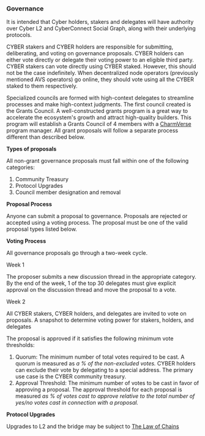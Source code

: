 ### Governance
It is intended that Cyber holders, stakers and delegates will have authority over Cyber L2 and CyberConnect Social Graph, along with their underlying protocols.

CYBER stakers and CYBER holders are responsible for submitting, deliberating, and voting on governance proposals. CYBER holders can either vote directly or delegate their voting power to an eligible third party. CYBER stakers can vote directly using CYBER staked. However, this should not be the case indefinitely. When decentralized node operators (previously mentioned AVS operators) go online, they should vote using all the CYBER staked to them respectively.

Specialized councils are formed with high-context delegates to streamline processes and make high-context judgments. The first council created is the Grants Council. A well-constructed grants program is a great way to accelerate the ecosystem's growth and attract high-quality builders. This program will establish a Grants Council of 4 members with a [CharmVerse](https://charmverse.io/) program manager. All grant proposals will follow a separate process different than described below.

**Types of proposals**

All non-grant governance proposals must fall within one of the following categories:

1. Community Treasury
2. Protocol Upgrades
3. Council member designation and removal

**Proposal Process**

Anyone can submit a proposal to governance. Proposals are rejected or accepted using a voting process. The proposal must be one of the valid proposal types listed below.

**Voting Process**

All governance proposals go through a two-week cycle.

Week 1

The proposer submits a new discussion thread in the appropriate category. By the end of the week, 1 of the top 30 delegates must give explicit approval on the discussion thread and move the proposal to a vote.

Week 2

All CYBER stakers, CYBER holders, and delegates are invited to vote on proposals. A snapshot to determine voting power for stakers, holders, and delegates

The proposal is approved if it satisfies the following minimum vote thresholds:

1. Quorum: The minimum number of total votes required to be cast. A quorum is measured as _a % of the non-excluded votes._ CYBER holders can exclude their vote by delegating to a special address. The primary use case is the CYBER community treasury.
2. Approval Threshold: The minimum number of votes to be cast in favor of approving a proposal. The approval threshold for each proposal is measured _as % of votes cast to approve relative to the total number of yes/no votes cast in connection with a proposal._

**Protocol Upgrades**

Upgrades to L2 and the bridge may be subject to [The Law of Chains](https://optimism.mirror.xyz/JfVOJ1Ng2l5H6JbIAtfOcYBKa4i9DyRTUJUuOqDpjIs)
